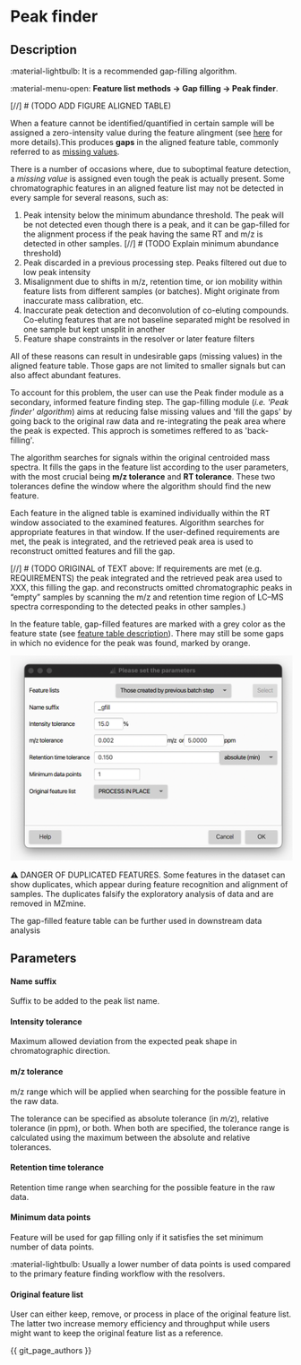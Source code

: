 # **Peak finder** 

## **Description**

:material-lightbulb: It is a recommended gap-filling algorithm.

:material-menu-open: **Feature list methods → Gap filling → Peak finder**.

[//] # (TODO ADD FIGURE ALIGNED TABLE)

When a feature cannot be identified/quantified in certain sample will be assigned a zero-intensity value during the feature alingment (see [here](../align_join_aligner/join_aligner.md) for more details).This produces **gaps** in the aligned feature table, commonly referred to as [missing values](../../terminology/general-terminology.md#missing-values).

There is a number of occasions where, due to suboptimal feature detection, a _missing value_ is assigned even tough the peak is actually present. Some chromatographic features in an aligned feature list may not be detected in every sample for several reasons, such as:

1. Peak intensity below the minimum abundance threshold. The peak will be not detected even though there is a peak, and it can be gap-filled for the alignment process if the peak having the same RT and m/z is detected in other samples.
[//] # (TODO Explain minimum abundance threshold)
2. Peak discarded in a previous processing step. Peaks filtered out due to low peak intensity
3. Misalignment due to shifts in m/z, retention time, or ion mobility within feature lists from different samples (or batches). Might originate from inaccurate mass calibration, etc.
4. Inaccurate peak detection and deconvolution of co-eluting compounds. Co-eluting features that are not baseline separated might be resolved in one sample but kept unsplit in another 
5. Feature shape constraints in the resolver or later feature filters

All of these reasons can result in undesirable gaps (missing values) in the aligned feature table. Those gaps are not limited to smaller signals but can also affect abundant features. 

To account for this problem, the user can use the Peak finder module as a secondary, informed feature finding step. The gap-filling module (_i.e._ _'Peak finder' algorithm_) aims at reducing false missing values and 'fill the gaps' by going back to the original raw data and re-integrating the peak area where the peak is expected. This approch is sometimes reffered to as 'back-filling'.

The algorithm searches for signals within the original centroided mass spectra. It fills the gaps in the feature list according to the user parameters, with the most crucial being **m/z tolerance** and **RT tolerance**. These two tolerances define the window where the algorithm should find the new feature. 

Each feature in the aligned table is examined individually within the RT window associated to the examined features. Algorithm searches for appropriate features in that window. If the user-defined requirements are met, the peak is integrated, and the retrieved peak area is used to reconstruct omitted features and fill the gap.


[//] # (TODO ORIGINAL of TEXT above: If requirements are met (e.g. REQUIREMENTS) the peak integrated and the retrieved peak area used to XXX, this filling the gap. and reconstructs omitted chromatographic peaks in “empty” samples by scanning the m/z and retention time region of LC–MS spectra corresponding to the detected peaks in other samples.)

In the feature table, gap-filled features are marked with a grey color as the feature state (see [feature table description](../lc-ms_featdet/featdet_results/featdet_results.md)). There may still be some gaps in which no evidence for the peak was found, marked by orange.

![Gap-filling](gap-filling.png)

:warning: DANGER OF DUPLICATED FEATURES. Some features in the dataset can show duplicates, which appear during feature recognition and alignment of samples. The duplicates falsify the exploratory analysis of data and are removed in MZmine.

The gap-filled feature table can be further used in downstream data analysis

## **Parameters**

#### **Name suffix**
Suffix to be added to the peak list name. 

#### **Intensity tolerance**
Maximum allowed deviation from the expected peak shape in chromatographic direction.

#### **m/z tolerance**
m/z range which will be applied when searching for the possible feature in the raw data.

The tolerance can be specified as absolute tolerance (in _m/z_), relative tolerance (in ppm), or both. When both are specified, the tolerance range is calculated using the maximum between the absolute and relative tolerances.

#### **Retention time tolerance**
Retention time range when searching for the possible feature in the raw data.

#### **Minimum data points**
Feature will be used for gap filling only if it satisfies the set minimum number of data points.

:material-lightbulb: Usually a lower number of data points is used compared to the primary feature finding workflow with the resolvers.

#### **Original feature list**
User can either keep, remove, or process in place of the original feature list. The latter two increase memory efficiency and throughput while users might want to keep the original feature list as a reference. 

{{ git_page_authors }}